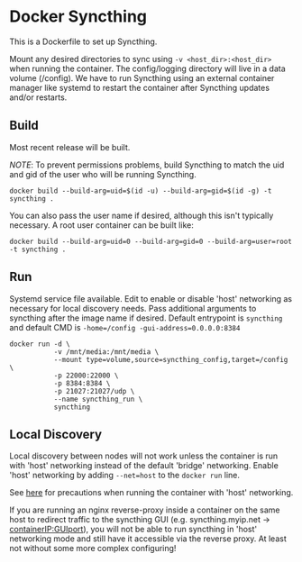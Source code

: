 # Docker Syncthing

This is a Dockerfile to set up Syncthing.

Mount any desired directories to sync using ``-v <host_dir>:<host_dir>`` when
running the container. The config/logging directory will live in a data volume
(/config). We have to run Syncthing using an external container manager like
systemd to restart the container after Syncthing updates and/or restarts.

## Build

Most recent release will be built.

*NOTE*: To prevent permissions problems, build Syncthing to match the uid and
gid of the user who will be running Syncthing.

    docker build --build-arg=uid=$(id -u) --build-arg=gid=$(id -g) -t syncthing .

You can also pass the user name if desired, although this isn't typically
necessary. A root user container can be built like:

    docker build --build-arg=uid=0 --build-arg=gid=0 --build-arg=user=root -t syncthing .

## Run

Systemd service file available. Edit to enable or disable 'host' networking as
necessary for local discovery needs. Pass additional arguments to syncthing
after the image name if desired. Default entrypoint is `syncthing` and default
CMD is `-home=/config -gui-address=0.0.0.0:8384`

    docker run -d \
               -v /mnt/media:/mnt/media \
               --mount type=volume,source=syncthing_config,target=/config \
               -p 22000:22000 \
               -p 8384:8384 \
               -p 21027:21027/udp \
               --name syncthing_run \
               syncthing

## Local Discovery

Local discovery between nodes will not work unless the container is run with
'host' networking instead of the default 'bridge' networking. Enable 'host'
networking by adding `--net=host` to the `docker run` line.

See [here][1] for precautions when running the container with 'host' networking.

If you are running an nginx reverse-proxy inside a container on the same host to
redirect traffic to the syncthing GUI (e.g. syncthing.myip.net ->
<containerIP:GUIport>), you will not be able to run syncthing in 'host'
networking mode and still have it accessible via the reverse proxy. At least not
without some more complex configuring! 

[1]: https://docs.docker.com/network/host/
